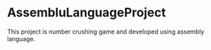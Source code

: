 # AssembluLanguageProject
This project is number crushing game and developed using assembly language.
